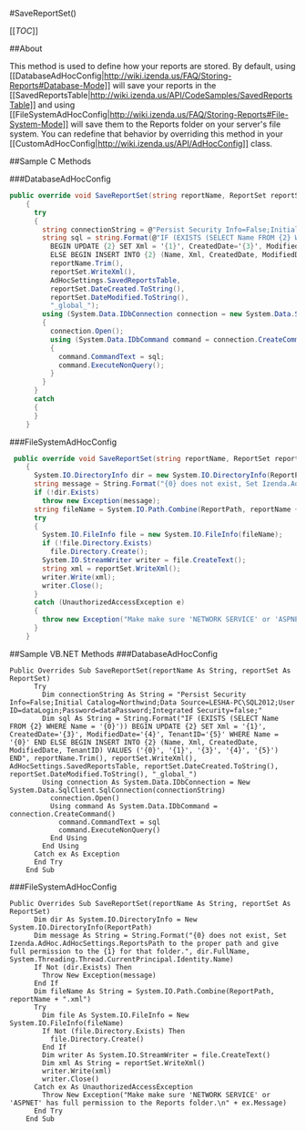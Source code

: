 #SaveReportSet()

[[_TOC_]]

##About

This method is used to define how your reports are stored. By default, using [[DatabaseAdHocConfig|http://wiki.izenda.us/FAQ/Storing-Reports#Database-Mode]] will save your reports in the [[SavedReportsTable|http://wiki.izenda.us/API/CodeSamples/SavedReportsTable]] and using [[FileSystemAdHocConfig|http://wiki.izenda.us/FAQ/Storing-Reports#File-System-Mode]] will save them to the Reports folder on your server's file system. You can redefine that behavior by overriding this method in your [[CustomAdHocConfig|http://wiki.izenda.us/API/AdHocConfig]] class.

##Sample C Methods

###DatabaseAdHocConfig

```csharp
public override void SaveReportSet(string reportName, ReportSet reportSet)
    {
      try
      {
        string connectionString = @"Persist Security Info=False;Initial Catalog=Northwind;Data Source=LESHA-PC\SQL2012;User ID=dataLogin;Password=dataPassword;Integrated Security=false;";
        string sql = string.Format(@"IF (EXISTS (SELECT Name FROM {2} WHERE Name = '{0}'))
          BEGIN UPDATE {2} SET Xml = '{1}', CreatedDate='{3}', ModifiedDate='{4}', TenantID='{5}' WHERE Name = '{0}' END
          ELSE BEGIN INSERT INTO {2} (Name, Xml, CreatedDate, ModifiedDate, TenantID) VALUES ('{0}', '{1}', '{3}', '{4}', '{5}') END",
          reportName.Trim(),
          reportSet.WriteXml(),
          AdHocSettings.SavedReportsTable,
          reportSet.DateCreated.ToString(),
          reportSet.DateModified.ToString(),
          "_global_");
        using (System.Data.IDbConnection connection = new System.Data.SqlClient.SqlConnection(connectionString))
        {
          connection.Open();
          using (System.Data.IDbCommand command = connection.CreateCommand())
          {
            command.CommandText = sql;
            command.ExecuteNonQuery();
          }
        }
      }
      catch
      {
      }
    }
```

###FileSystemAdHocConfig

```csharp
 public override void SaveReportSet(string reportName, ReportSet reportSet)
    {
      System.IO.DirectoryInfo dir = new System.IO.DirectoryInfo(ReportPath);
      string message = String.Format("{0} does not exist, Set Izenda.AdHoc.AdHocSettings.ReportsPath to the proper path and give full permission to the {1} for that folder.", dir.FullName, System.Threading.Thread.CurrentPrincipal.Identity.Name);
      if (!dir.Exists)
        throw new Exception(message);
      string fileName = System.IO.Path.Combine(ReportPath, reportName + ".xml");
      try
      {
        System.IO.FileInfo file = new System.IO.FileInfo(fileName);
        if (!file.Directory.Exists)
          file.Directory.Create();
        System.IO.StreamWriter writer = file.CreateText();
        string xml = reportSet.WriteXml();
        writer.Write(xml);
        writer.Close();
      }
      catch (UnauthorizedAccessException e)
      {
        throw new Exception("Make make sure 'NETWORK SERVICE' or 'ASPNET' has full permission to the Reports folder.\n" + e.Message);
      }
    }
```

##Sample VB.NET Methods
###DatabaseAdHocConfig
```visualbasic
Public Overrides Sub SaveReportSet(reportName As String, reportSet As ReportSet)
      Try
        Dim connectionString As String = "Persist Security Info=False;Initial Catalog=Northwind;Data Source=LESHA-PC\SQL2012;User ID=dataLogin;Password=dataPassword;Integrated Security=false;"
        Dim sql As String = String.Format("IF (EXISTS (SELECT Name FROM {2} WHERE Name = '{0}')) BEGIN UPDATE {2} SET Xml = '{1}', CreatedDate='{3}', ModifiedDate='{4}', TenantID='{5}' WHERE Name = '{0}' END ELSE BEGIN INSERT INTO {2} (Name, Xml, CreatedDate, ModifiedDate, TenantID) VALUES ('{0}', '{1}', '{3}', '{4}', '{5}') END", reportName.Trim(), reportSet.WriteXml(), AdHocSettings.SavedReportsTable, reportSet.DateCreated.ToString(), reportSet.DateModified.ToString(), "_global_")
        Using connection As System.Data.IDbConnection = New System.Data.SqlClient.SqlConnection(connectionString)
          connection.Open()
          Using command As System.Data.IDbCommand = connection.CreateCommand()
            command.CommandText = sql
            command.ExecuteNonQuery()
          End Using
        End Using
      Catch ex As Exception
      End Try
    End Sub

```



###FileSystemAdHocConfig
```visualbasic
Public Overrides Sub SaveReportSet(reportName As String, reportSet As ReportSet)
      Dim dir As System.IO.DirectoryInfo = New System.IO.DirectoryInfo(ReportPath)
      Dim message As String = String.Format("{0} does not exist, Set Izenda.AdHoc.AdHocSettings.ReportsPath to the proper path and give full permission to the {1} for that folder.", dir.FullName, System.Threading.Thread.CurrentPrincipal.Identity.Name)
      If Not (dir.Exists) Then
        Throw New Exception(message)
      End If
      Dim fileName As String = System.IO.Path.Combine(ReportPath, reportName + ".xml")
      Try
        Dim file As System.IO.FileInfo = New System.IO.FileInfo(fileName)
        If Not (file.Directory.Exists) Then
          file.Directory.Create()
        End If
        Dim writer As System.IO.StreamWriter = file.CreateText()
        Dim xml As String = reportSet.WriteXml()
        writer.Write(xml)
        writer.Close()        
      Catch ex As UnauthorizedAccessException
        Throw New Exception("Make make sure 'NETWORK SERVICE' or 'ASPNET' has full permission to the Reports folder.\n" + ex.Message)
      End Try
    End Sub

```

